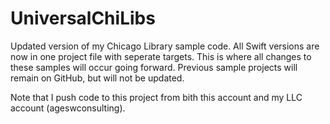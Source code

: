 # UniversalChiLibs
Updated version of my Chicago Library sample code. All Swift versions are now in one project file with seperate targets. This is where all changes to these samples will occur going forward. Previous sample projects will remain on GitHub, but will not be updated.

Note that I push code to this project from bith this account and my LLC account (ageswconsulting). 

